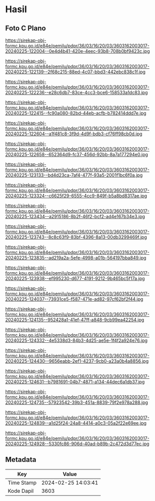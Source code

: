# Hasil

## Foto C Plano

https://sirekap-obj-formc.kpu.go.id/e84e/pemilu/pdpr/36/03/16/20/03/3603162003017-20240225-122004--0e4d4b41-420e-4eec-93b8-708b0bf9423c.jpg

https://sirekap-obj-formc.kpu.go.id/e84e/pemilu/pdpr/36/03/16/20/03/3603162003017-20240225-122139--2f68c215-88ed-4c07-bbd3-442ebc838c1f.jpg

https://sirekap-obj-formc.kpu.go.id/e84e/pemilu/pdpr/36/03/16/20/03/3603162003017-20240225-122236--e28c6db7-83ce-4cc3-bce6-158533a1dc83.jpg

https://sirekap-obj-formc.kpu.go.id/e84e/pemilu/pdpr/36/03/16/20/03/3603162003017-20240225-122415--fc90a080-82bd-44eb-acfb-b782414ddd7e.jpg

https://sirekap-obj-formc.kpu.go.id/e84e/pemilu/pdpr/36/03/16/20/03/3603162003017-20240225-122604--a1f481c8-3f9d-4d9f-bdb3-cf76ff98cb0d.jpg

https://sirekap-obj-formc.kpu.go.id/e84e/pemilu/pdpr/36/03/16/20/03/3603162003017-20240225-122658--652364d9-fc37-456d-92bb-8a7a177294e0.jpg

https://sirekap-obj-formc.kpu.go.id/e84e/pemilu/pdpr/36/03/16/20/03/3603162003017-20240225-123133--bd4d23ca-7af4-477f-93a5-2001f1bc6f0a.jpg

https://sirekap-obj-formc.kpu.go.id/e84e/pemilu/pdpr/36/03/16/20/03/3603162003017-20240225-123324--c6625f29-6555-4cc9-849f-b5a8bd8317ae.jpg

https://sirekap-obj-formc.kpu.go.id/e84e/pemilu/pdpr/36/03/16/20/03/3603162003017-20240225-123434--a2915186-8b2f-46f2-bcf2-ad4e167b34e3.jpg

https://sirekap-obj-formc.kpu.go.id/e84e/pemilu/pdpr/36/03/16/20/03/3603162003017-20240225-123743--8c8c63f9-83bf-4396-8a13-00db3299469f.jpg

https://sirekap-obj-formc.kpu.go.id/e84e/pemilu/pdpr/36/03/16/20/03/3603162003017-20240225-123835--ad219a2a-5efe-4998-a01b-564197bba849.jpg

https://sirekap-obj-formc.kpu.go.id/e84e/pemilu/pdpr/36/03/16/20/03/3603162003017-20240225-123938--ef995230-d677-4191-9212-9b465bc5f17a.jpg

https://sirekap-obj-formc.kpu.go.id/e84e/pemilu/pdpr/36/03/16/20/03/3603162003017-20240225-124037--73931ce5-f587-471e-ad82-97cf62bf2f44.jpg

https://sirekap-obj-formc.kpu.go.id/e84e/pemilu/pdpr/36/03/16/20/03/3603162003017-20240225-124135--952428a1-41ef-47ff-a848-9cb99ea42254.jpg

https://sirekap-obj-formc.kpu.go.id/e84e/pemilu/pdpr/36/03/16/20/03/3603162003017-20240225-124332--4e5338d3-84b3-4d25-ae5e-1f4f2a924e76.jpg

https://sirekap-obj-formc.kpu.go.id/e84e/pemilu/pdpr/36/03/16/20/03/3603162003017-20240225-124430--9656eabb-2ef1-4237-9cb0-a23a0b4a8856.jpg

https://sirekap-obj-formc.kpu.go.id/e84e/pemilu/pdpr/36/03/16/20/03/3603162003017-20240225-124631--b7981691-04b7-4871-a134-44dec6a1db37.jpg

https://sirekap-obj-formc.kpu.go.id/e84e/pemilu/pdpr/36/03/16/20/03/3603162003017-20240225-124735--57923542-39b3-451a-8839-79f2e978a288.jpg

https://sirekap-obj-formc.kpu.go.id/e84e/pemilu/pdpr/36/03/16/20/03/3603162003017-20240225-124839--a1d25f24-24a8-4414-a0c3-05a2f22e69ee.jpg

https://sirekap-obj-formc.kpu.go.id/e84e/pemilu/pdpr/36/03/16/20/03/3603162003017-20240225-124928--5330fc86-906d-40ad-b89b-2c472d3d77ec.jpg


## Metadata

| Key        | Value               |
| ---------- | ------------------- |
| Time Stamp | 2024-02-25 14:03:41 |
| Kode Dapil | 3603                |



